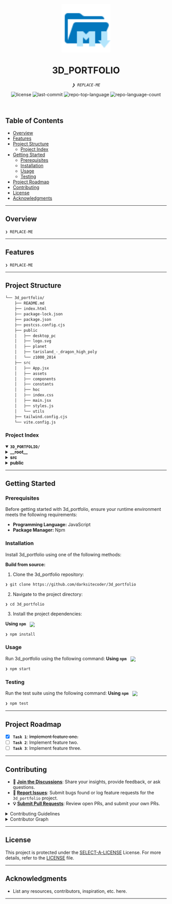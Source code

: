 <p align="center">
    <img src="https://raw.githubusercontent.com/PKief/vscode-material-icon-theme/ec559a9f6bfd399b82bb44393651661b08aaf7ba/icons/folder-markdown-open.svg" align="center" width="30%">
</p>
<p align="center"><h1 align="center">3D_PORTFOLIO</h1></p>
<p align="center">
	<em><code>❯ REPLACE-ME</code></em>
</p>
<p align="center">
	<img src="https://img.shields.io/github/license/darksitecoder/3d_portfolio?style=default&logo=opensourceinitiative&logoColor=white&color=0080ff" alt="license">
	<img src="https://img.shields.io/github/last-commit/darksitecoder/3d_portfolio?style=default&logo=git&logoColor=white&color=0080ff" alt="last-commit">
	<img src="https://img.shields.io/github/languages/top/darksitecoder/3d_portfolio?style=default&color=0080ff" alt="repo-top-language">
	<img src="https://img.shields.io/github/languages/count/darksitecoder/3d_portfolio?style=default&color=0080ff" alt="repo-language-count">
</p>
<p align="center"><!-- default option, no dependency badges. -->
</p>
<p align="center">
	<!-- default option, no dependency badges. -->
</p>
<br>

##  Table of Contents

- [ Overview](#-overview)
- [ Features](#-features)
- [ Project Structure](#-project-structure)
  - [ Project Index](#-project-index)
- [ Getting Started](#-getting-started)
  - [ Prerequisites](#-prerequisites)
  - [ Installation](#-installation)
  - [ Usage](#-usage)
  - [ Testing](#-testing)
- [ Project Roadmap](#-project-roadmap)
- [ Contributing](#-contributing)
- [ License](#-license)
- [ Acknowledgments](#-acknowledgments)

---

##  Overview

<code>❯ REPLACE-ME</code>

---

##  Features

<code>❯ REPLACE-ME</code>

---

##  Project Structure

```sh
└── 3d_portfolio/
    ├── README.md
    ├── index.html
    ├── package-lock.json
    ├── package.json
    ├── postcss.config.cjs
    ├── public
    │   ├── desktop_pc
    │   ├── logo.svg
    │   ├── planet
    │   ├── tarisland_-_dragon_high_poly
    │   └── z1000_2014
    ├── src
    │   ├── App.jsx
    │   ├── assets
    │   ├── components
    │   ├── constants
    │   ├── hoc
    │   ├── index.css
    │   ├── main.jsx
    │   ├── styles.js
    │   └── utils
    ├── tailwind.config.cjs
    └── vite.config.js
```


###  Project Index
<details open>
	<summary><b><code>3D_PORTFOLIO/</code></b></summary>
	<details> <!-- __root__ Submodule -->
		<summary><b>__root__</b></summary>
		<blockquote>
			<table>
			<tr>
				<td><b><a href='https://github.com/darksitecoder/3d_portfolio/blob/master/package-lock.json'>package-lock.json</a></b></td>
				<td><code>❯ REPLACE-ME</code></td>
			</tr>
			<tr>
				<td><b><a href='https://github.com/darksitecoder/3d_portfolio/blob/master/tailwind.config.cjs'>tailwind.config.cjs</a></b></td>
				<td><code>❯ REPLACE-ME</code></td>
			</tr>
			<tr>
				<td><b><a href='https://github.com/darksitecoder/3d_portfolio/blob/master/vite.config.js'>vite.config.js</a></b></td>
				<td><code>❯ REPLACE-ME</code></td>
			</tr>
			<tr>
				<td><b><a href='https://github.com/darksitecoder/3d_portfolio/blob/master/package.json'>package.json</a></b></td>
				<td><code>❯ REPLACE-ME</code></td>
			</tr>
			<tr>
				<td><b><a href='https://github.com/darksitecoder/3d_portfolio/blob/master/index.html'>index.html</a></b></td>
				<td><code>❯ REPLACE-ME</code></td>
			</tr>
			<tr>
				<td><b><a href='https://github.com/darksitecoder/3d_portfolio/blob/master/postcss.config.cjs'>postcss.config.cjs</a></b></td>
				<td><code>❯ REPLACE-ME</code></td>
			</tr>
			</table>
		</blockquote>
	</details>
	<details> <!-- src Submodule -->
		<summary><b>src</b></summary>
		<blockquote>
			<table>
			<tr>
				<td><b><a href='https://github.com/darksitecoder/3d_portfolio/blob/master/src/index.css'>index.css</a></b></td>
				<td><code>❯ REPLACE-ME</code></td>
			</tr>
			<tr>
				<td><b><a href='https://github.com/darksitecoder/3d_portfolio/blob/master/src/App.jsx'>App.jsx</a></b></td>
				<td><code>❯ REPLACE-ME</code></td>
			</tr>
			<tr>
				<td><b><a href='https://github.com/darksitecoder/3d_portfolio/blob/master/src/main.jsx'>main.jsx</a></b></td>
				<td><code>❯ REPLACE-ME</code></td>
			</tr>
			<tr>
				<td><b><a href='https://github.com/darksitecoder/3d_portfolio/blob/master/src/styles.js'>styles.js</a></b></td>
				<td><code>❯ REPLACE-ME</code></td>
			</tr>
			</table>
			<details>
				<summary><b>components</b></summary>
				<blockquote>
					<table>
					<tr>
						<td><b><a href='https://github.com/darksitecoder/3d_portfolio/blob/master/src/components/Feedbacks.jsx'>Feedbacks.jsx</a></b></td>
						<td><code>❯ REPLACE-ME</code></td>
					</tr>
					<tr>
						<td><b><a href='https://github.com/darksitecoder/3d_portfolio/blob/master/src/components/Navbar.jsx'>Navbar.jsx</a></b></td>
						<td><code>❯ REPLACE-ME</code></td>
					</tr>
					<tr>
						<td><b><a href='https://github.com/darksitecoder/3d_portfolio/blob/master/src/components/About.jsx'>About.jsx</a></b></td>
						<td><code>❯ REPLACE-ME</code></td>
					</tr>
					<tr>
						<td><b><a href='https://github.com/darksitecoder/3d_portfolio/blob/master/src/components/Contact.jsx'>Contact.jsx</a></b></td>
						<td><code>❯ REPLACE-ME</code></td>
					</tr>
					<tr>
						<td><b><a href='https://github.com/darksitecoder/3d_portfolio/blob/master/src/components/Tech.jsx'>Tech.jsx</a></b></td>
						<td><code>❯ REPLACE-ME</code></td>
					</tr>
					<tr>
						<td><b><a href='https://github.com/darksitecoder/3d_portfolio/blob/master/src/components/index.js'>index.js</a></b></td>
						<td><code>❯ REPLACE-ME</code></td>
					</tr>
					<tr>
						<td><b><a href='https://github.com/darksitecoder/3d_portfolio/blob/master/src/components/Hero.jsx'>Hero.jsx</a></b></td>
						<td><code>❯ REPLACE-ME</code></td>
					</tr>
					<tr>
						<td><b><a href='https://github.com/darksitecoder/3d_portfolio/blob/master/src/components/Works.jsx'>Works.jsx</a></b></td>
						<td><code>❯ REPLACE-ME</code></td>
					</tr>
					<tr>
						<td><b><a href='https://github.com/darksitecoder/3d_portfolio/blob/master/src/components/Experience.jsx'>Experience.jsx</a></b></td>
						<td><code>❯ REPLACE-ME</code></td>
					</tr>
					<tr>
						<td><b><a href='https://github.com/darksitecoder/3d_portfolio/blob/master/src/components/Loader.jsx'>Loader.jsx</a></b></td>
						<td><code>❯ REPLACE-ME</code></td>
					</tr>
					</table>
					<details>
						<summary><b>canvas</b></summary>
						<blockquote>
							<table>
							<tr>
								<td><b><a href='https://github.com/darksitecoder/3d_portfolio/blob/master/src/components/canvas/Earth.jsx'>Earth.jsx</a></b></td>
								<td><code>❯ REPLACE-ME</code></td>
							</tr>
							<tr>
								<td><b><a href='https://github.com/darksitecoder/3d_portfolio/blob/master/src/components/canvas/index.js'>index.js</a></b></td>
								<td><code>❯ REPLACE-ME</code></td>
							</tr>
							<tr>
								<td><b><a href='https://github.com/darksitecoder/3d_portfolio/blob/master/src/components/canvas/Computers.jsx'>Computers.jsx</a></b></td>
								<td><code>❯ REPLACE-ME</code></td>
							</tr>
							<tr>
								<td><b><a href='https://github.com/darksitecoder/3d_portfolio/blob/master/src/components/canvas/Ball.jsx'>Ball.jsx</a></b></td>
								<td><code>❯ REPLACE-ME</code></td>
							</tr>
							<tr>
								<td><b><a href='https://github.com/darksitecoder/3d_portfolio/blob/master/src/components/canvas/Stars.jsx'>Stars.jsx</a></b></td>
								<td><code>❯ REPLACE-ME</code></td>
							</tr>
							</table>
						</blockquote>
					</details>
				</blockquote>
			</details>
			<details>
				<summary><b>constants</b></summary>
				<blockquote>
					<table>
					<tr>
						<td><b><a href='https://github.com/darksitecoder/3d_portfolio/blob/master/src/constants/index.js'>index.js</a></b></td>
						<td><code>❯ REPLACE-ME</code></td>
					</tr>
					</table>
				</blockquote>
			</details>
			<details>
				<summary><b>hoc</b></summary>
				<blockquote>
					<table>
					<tr>
						<td><b><a href='https://github.com/darksitecoder/3d_portfolio/blob/master/src/hoc/index.js'>index.js</a></b></td>
						<td><code>❯ REPLACE-ME</code></td>
					</tr>
					<tr>
						<td><b><a href='https://github.com/darksitecoder/3d_portfolio/blob/master/src/hoc/SectionWrapper.jsx'>SectionWrapper.jsx</a></b></td>
						<td><code>❯ REPLACE-ME</code></td>
					</tr>
					</table>
				</blockquote>
			</details>
			<details>
				<summary><b>utils</b></summary>
				<blockquote>
					<table>
					<tr>
						<td><b><a href='https://github.com/darksitecoder/3d_portfolio/blob/master/src/utils/motion.js'>motion.js</a></b></td>
						<td><code>❯ REPLACE-ME</code></td>
					</tr>
					</table>
				</blockquote>
			</details>
		</blockquote>
	</details>
	<details> <!-- public Submodule -->
		<summary><b>public</b></summary>
		<blockquote>
			<details>
				<summary><b>planet</b></summary>
				<blockquote>
					<table>
					<tr>
						<td><b><a href='https://github.com/darksitecoder/3d_portfolio/blob/master/public/planet/scene.bin'>scene.bin</a></b></td>
						<td><code>❯ REPLACE-ME</code></td>
					</tr>
					<tr>
						<td><b><a href='https://github.com/darksitecoder/3d_portfolio/blob/master/public/planet/license.txt'>license.txt</a></b></td>
						<td><code>❯ REPLACE-ME</code></td>
					</tr>
					<tr>
						<td><b><a href='https://github.com/darksitecoder/3d_portfolio/blob/master/public/planet/scene.gltf'>scene.gltf</a></b></td>
						<td><code>❯ REPLACE-ME</code></td>
					</tr>
					</table>
				</blockquote>
			</details>
			<details>
				<summary><b>z1000_2014</b></summary>
				<blockquote>
					<table>
					<tr>
						<td><b><a href='https://github.com/darksitecoder/3d_portfolio/blob/master/public/z1000_2014/scene.bin'>scene.bin</a></b></td>
						<td><code>❯ REPLACE-ME</code></td>
					</tr>
					<tr>
						<td><b><a href='https://github.com/darksitecoder/3d_portfolio/blob/master/public/z1000_2014/license.txt'>license.txt</a></b></td>
						<td><code>❯ REPLACE-ME</code></td>
					</tr>
					<tr>
						<td><b><a href='https://github.com/darksitecoder/3d_portfolio/blob/master/public/z1000_2014/scene.gltf'>scene.gltf</a></b></td>
						<td><code>❯ REPLACE-ME</code></td>
					</tr>
					</table>
				</blockquote>
			</details>
			<details>
				<summary><b>desktop_pc</b></summary>
				<blockquote>
					<table>
					<tr>
						<td><b><a href='https://github.com/darksitecoder/3d_portfolio/blob/master/public/desktop_pc/scene.bin'>scene.bin</a></b></td>
						<td><code>❯ REPLACE-ME</code></td>
					</tr>
					<tr>
						<td><b><a href='https://github.com/darksitecoder/3d_portfolio/blob/master/public/desktop_pc/license.txt'>license.txt</a></b></td>
						<td><code>❯ REPLACE-ME</code></td>
					</tr>
					<tr>
						<td><b><a href='https://github.com/darksitecoder/3d_portfolio/blob/master/public/desktop_pc/scene.gltf'>scene.gltf</a></b></td>
						<td><code>❯ REPLACE-ME</code></td>
					</tr>
					</table>
				</blockquote>
			</details>
			<details>
				<summary><b>tarisland_-_dragon_high_poly</b></summary>
				<blockquote>
					<table>
					<tr>
						<td><b><a href='https://github.com/darksitecoder/3d_portfolio/blob/master/public/tarisland_-_dragon_high_poly/scene.bin'>scene.bin</a></b></td>
						<td><code>❯ REPLACE-ME</code></td>
					</tr>
					<tr>
						<td><b><a href='https://github.com/darksitecoder/3d_portfolio/blob/master/public/tarisland_-_dragon_high_poly/license.txt'>license.txt</a></b></td>
						<td><code>❯ REPLACE-ME</code></td>
					</tr>
					<tr>
						<td><b><a href='https://github.com/darksitecoder/3d_portfolio/blob/master/public/tarisland_-_dragon_high_poly/scene.gltf'>scene.gltf</a></b></td>
						<td><code>❯ REPLACE-ME</code></td>
					</tr>
					</table>
				</blockquote>
			</details>
		</blockquote>
	</details>
</details>

---
##  Getting Started

###  Prerequisites

Before getting started with 3d_portfolio, ensure your runtime environment meets the following requirements:

- **Programming Language:** JavaScript
- **Package Manager:** Npm


###  Installation

Install 3d_portfolio using one of the following methods:

**Build from source:**

1. Clone the 3d_portfolio repository:
```sh
❯ git clone https://github.com/darksitecoder/3d_portfolio
```

2. Navigate to the project directory:
```sh
❯ cd 3d_portfolio
```

3. Install the project dependencies:


**Using `npm`** &nbsp; [<img align="center" src="https://img.shields.io/badge/npm-CB3837.svg?style={badge_style}&logo=npm&logoColor=white" />](https://www.npmjs.com/)

```sh
❯ npm install
```




###  Usage
Run 3d_portfolio using the following command:
**Using `npm`** &nbsp; [<img align="center" src="https://img.shields.io/badge/npm-CB3837.svg?style={badge_style}&logo=npm&logoColor=white" />](https://www.npmjs.com/)

```sh
❯ npm start
```


###  Testing
Run the test suite using the following command:
**Using `npm`** &nbsp; [<img align="center" src="https://img.shields.io/badge/npm-CB3837.svg?style={badge_style}&logo=npm&logoColor=white" />](https://www.npmjs.com/)

```sh
❯ npm test
```


---
##  Project Roadmap

- [X] **`Task 1`**: <strike>Implement feature one.</strike>
- [ ] **`Task 2`**: Implement feature two.
- [ ] **`Task 3`**: Implement feature three.

---

##  Contributing

- **💬 [Join the Discussions](https://github.com/darksitecoder/3d_portfolio/discussions)**: Share your insights, provide feedback, or ask questions.
- **🐛 [Report Issues](https://github.com/darksitecoder/3d_portfolio/issues)**: Submit bugs found or log feature requests for the `3d_portfolio` project.
- **💡 [Submit Pull Requests](https://github.com/darksitecoder/3d_portfolio/blob/main/CONTRIBUTING.md)**: Review open PRs, and submit your own PRs.

<details closed>
<summary>Contributing Guidelines</summary>

1. **Fork the Repository**: Start by forking the project repository to your github account.
2. **Clone Locally**: Clone the forked repository to your local machine using a git client.
   ```sh
   git clone https://github.com/darksitecoder/3d_portfolio
   ```
3. **Create a New Branch**: Always work on a new branch, giving it a descriptive name.
   ```sh
   git checkout -b new-feature-x
   ```
4. **Make Your Changes**: Develop and test your changes locally.
5. **Commit Your Changes**: Commit with a clear message describing your updates.
   ```sh
   git commit -m 'Implemented new feature x.'
   ```
6. **Push to github**: Push the changes to your forked repository.
   ```sh
   git push origin new-feature-x
   ```
7. **Submit a Pull Request**: Create a PR against the original project repository. Clearly describe the changes and their motivations.
8. **Review**: Once your PR is reviewed and approved, it will be merged into the main branch. Congratulations on your contribution!
</details>

<details closed>
<summary>Contributor Graph</summary>
<br>
<p align="left">
   <a href="https://github.com{/darksitecoder/3d_portfolio/}graphs/contributors">
      <img src="https://contrib.rocks/image?repo=darksitecoder/3d_portfolio">
   </a>
</p>
</details>

---

##  License

This project is protected under the [SELECT-A-LICENSE](https://choosealicense.com/licenses) License. For more details, refer to the [LICENSE](https://choosealicense.com/licenses/) file.

---

##  Acknowledgments

- List any resources, contributors, inspiration, etc. here.

---